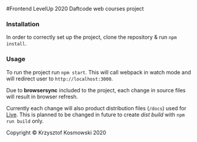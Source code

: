 #Frontend LevelUp 2020
Daftcode web courses project

### Installation
In order to correctly set up the project, clone the repository & run `npm install`.

### Usage
To run the project run `npm start`. This will call webpack in watch mode and will redirect user to `http://localhost:3000`.

Due to __browsersync__ included to the project, each change in source files will result in browser refresh.

Currently each change will also product distribution files (`/docs`) used for [Live](https://kkosmowski.github.io/frontend-level-up/).
This is planned to be changed in future to create _dist build_ with `npm run build` only.


Copyright &copy; Krzysztof Kosmowski 2020
